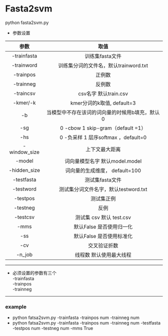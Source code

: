 # Fasta2svm

python fasta2svm.py  
* 参数设置

|参数|取值|
|:-:|:-:|  
|-trainfasta|训练集fasta文件|    
|-trainword|训练集分词的文件名，默认trainword.txt|   
-trainpos|    	正例数  
-trainneg|       	反例数  
-traincsv|       	 csv名字 默认train.csv  
-kmer/-k|       	 kmer分词的k取值, default=3  
-b     |               	当模型中不存在该词的词向量的时候用b填充，默认0  
-sg     |     		0 -cbow   1 skip-gram（default =1）  
-hs      |     	0 -负采样   1 层序softmax ，default=0  
-window_size|   	上下文最大距离  
-model      |	词向量模型名字  默认model.model  
-hidden_size|    	词向量的生成维度， default=100  
-testfasta  | 	测试集fasta文件  
-testword   |	测试集分词文件名字，默认testword.txt  
-testpos   | 	测试集正例  
-testneg  |		反例  
-testcsv | 		测试集 csv 默认 test.csv  
-mms   |		默认False  是否使用归一化  
-ss     | 		默认False  是否使用标准化  
-cv   |		交叉验证折数  
-n_job   |		线程数 默认使用最大线程  
*********************************
* 必须设置的参数有三个  
-trainfasta  
-trainpos  
-trainneg  
*************************
### example  
* python fatsa2svm.py -trainfasta   -trainpos num  -trainneg num
* python fatsa2svm.py -trainfasta   -trainpos num  -trainneg num  -testfasta   -testpos num  -testneg num -mms True

